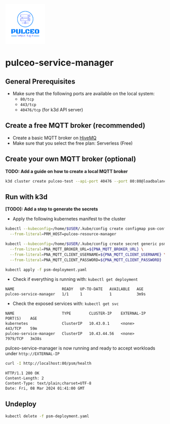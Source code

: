<img src="docs/assets/pulceo-logo-color.png" alt="pulceo-logo" width="25%" height="auto"/>

# pulceo-service-manager

## General Prerequisites

- Make sure that the following ports are available on the local system:
    - `80/tcp`
    - `443/tcp`
    - `40476/tcp` (for k3d API server)

## Create a free MQTT broker (recommended)

- Create a basic MQTT broker on [HiveMQ](https://console.hivemq.cloud/?utm_source=HiveMQ+Pricing+Page&utm_medium=serverless+signup+CTA+Button&utm_campaign=HiveMQ+Cloud+PaaS&utm_content=serverless)
- Make sure that you select the free plan: Serverless (Free)

## Create your own MQTT broker (optional)

**TODO: Add a guide on how to create a local MQTT broker**
```bash
k3d cluster create pulceo-test --api-port 40476 --port 80:80@loadbalancer
```

## Run with k3d

**[TODO]: Add a step to generate the secrets**
- Apply the following kubernetes manifest to the cluster
```bash
kubectl --kubeconfig=/home/$USER/.kube/config create configmap psm-configmap \
  --from-literal=PRM_HOST=pulceo-resource-manager
```
```bash
kubectl --kubeconfig=/home/$USER/.kube/config create secret generic psm-credentials \
  --from-literal=PNA_MQTT_BROKER_URL=${PNA_MQTT_BROKER_URL} \
  --from-literal=PNA_MQTT_CLIENT_USERNAME=${PNA_MQTT_CLIENT_USERNAME} \
  --from-literal=PNA_MQTT_CLIENT_PASSWORD=${PNA_MQTT_CLIENT_PASSWORD}
```
```bash
kubectl apply -f psm-deployment.yaml
```

- Check if everything is running with: `kubectl get deployment`
```
NAME                     READY   UP-TO-DATE   AVAILABLE   AGE
pulceo-service-manager   1/1     1            1           3m9s
```

- Check the exposed services with: `kubectl get svc`
```
NAME                     TYPE        CLUSTER-IP    EXTERNAL-IP   PORT(S)    AGE
kubernetes               ClusterIP   10.43.0.1     <none>        443/TCP    59m
pulceo-service-manager   ClusterIP   10.43.44.56   <none>        7979/TCP   3m38s
```

pulceo-service-manager is now running and ready to accept workloads under `http://EXTERNAL-IP`

```bash
curl -I http://localhost:80/psm/health
```
```
HTTP/1.1 200 OK
Content-Length: 2
Content-Type: text/plain;charset=UTF-8
Date: Fri, 08 Mar 2024 01:41:00 GMT
```

## Undeploy

```bash
kubectl delete -f psm-deployment.yaml
```
